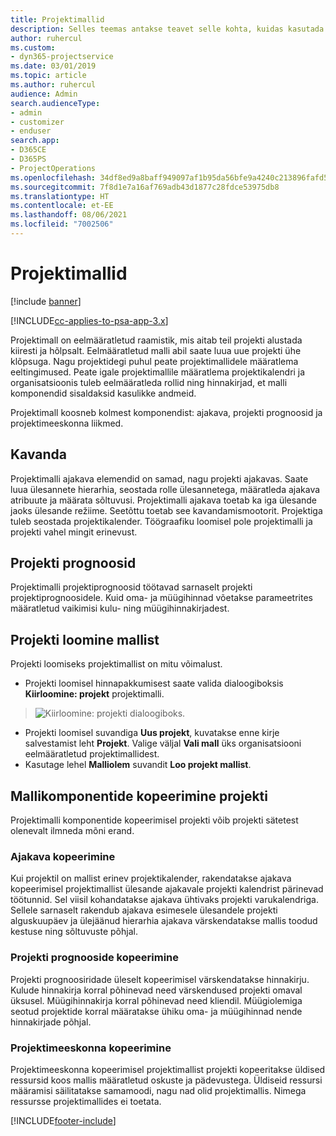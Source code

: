 ```yaml
---
title: Projektimallid
description: Selles teemas antakse teavet selle kohta, kuidas kasutada projektimalle kiireks projekti seadistamiseks.
author: ruhercul
ms.custom:
- dyn365-projectservice
ms.date: 03/01/2019
ms.topic: article
ms.author: ruhercul
audience: Admin
search.audienceType:
- admin
- customizer
- enduser
search.app:
- D365CE
- D365PS
- ProjectOperations
ms.openlocfilehash: 34df8ed9a8baff949097af1b95da56bfe9a4240c213896fafd5c7dcfcf580b6c
ms.sourcegitcommit: 7f8d1e7a16af769adb43d1877c28fdce53975db8
ms.translationtype: HT
ms.contentlocale: et-EE
ms.lasthandoff: 08/06/2021
ms.locfileid: "7002506"
---
```

# <a name="project-templates"></a>Projektimallid 

[!include [banner](../includes/psa-now-project-operations.md)]

[!INCLUDE[cc-applies-to-psa-app-3.x](../includes/cc-applies-to-psa-app-3x.md)]

Projektimall on eelmääratletud raamistik, mis aitab teil projekti alustada kiiresti ja hõlpsalt. Eelmääratletud malli abil saate luua uue projekti ühe klõpsuga. Nagu projektidegi puhul peate projektimallidele määratlema eeltingimused. Peate igale projektimallile määratlema projektikalendri ja organisatsioonis tuleb eelmääratleda rollid ning hinnakirjad, et malli komponendid sisaldaksid kasulikke andmeid.

Projektimall koosneb kolmest komponendist: ajakava, projekti prognoosid ja projektimeeskonna liikmed.

## <a name="schedule"></a>Kavanda

Projektimalli ajakava elemendid on samad, nagu projekti ajakavas. Saate luua ülesannete hierarhia, seostada rolle ülesannetega, määratleda ajakava atribuute ja määrata sõltuvusi. Projektimalli ajakava toetab ka iga ülesande jaoks ülesande režiime. Seetõttu toetab see kavandamismootorit. Projektiga tuleb seostada projektikalender. Töögraafiku loomisel pole projektimalli ja projekti vahel mingit erinevust.

## <a name="project-estimates"></a>Projekti prognoosid

Projektimalli projektiprognoosid töötavad sarnaselt projekti projektiprognoosidele. Kuid oma- ja müügihinnad võetakse parameetrites määratletud vaikimisi kulu- ning müügihinnakirjadest.

## <a name="creating-a-project-from-a-template"></a>Projekti loomine mallist
 
Projekti loomiseks projektimallist on mitu võimalust.

- Projekti loomisel hinnapakkumisest saate valida dialoogiboksis **Kiirloomine: projekt** projektimalli.

> ![Kiirloomine: projekti dialoogiboks.](media/project-11.png)

- Projekti loomisel suvandiga **Uus projekt**, kuvatakse enne kirje salvestamist leht **Projekt**. Valige väljal **Vali mall** üks organisatsiooni eelmääratletud projektimallidest.
- Kasutage lehel **Malliolem** suvandit **Loo projekt mallist**.

## <a name="copying-components-of-template-to-project"></a>Mallikomponentide kopeerimine projekti

Projektimalli komponentide kopeerimisel projekti võib projekti sätetest olenevalt ilmneda mõni erand.

### <a name="copying-the-schedule"></a>Ajakava kopeerimine

Kui projektil on mallist erinev projektikalender, rakendatakse ajakava kopeerimisel projektimallist ülesande ajakavale projekti kalendrist pärinevad töötunnid. Sel viisil kohandatakse ajakava ühtivaks projekti varukalendriga. Sellele sarnaselt rakendub ajakava esimesele ülesandele projekti alguskuupäev ja ülejäänud hierarhia ajakava värskendatakse mallis toodud kestuse ning sõltuvuste põhjal. 

### <a name="copying-project-estimates"></a>Projekti prognooside kopeerimine 

Projekti prognoosiridade üleselt kopeerimisel värskendatakse hinnakirju. Kulude hinnakirja korral põhinevad need värskendused projekti omaval üksusel. Müügihinnakirja korral põhinevad need kliendil. Müügiolemiga seotud projektide korral määratakse ühiku oma- ja müügihinnad nende hinnakirjade põhjal.

### <a name="copying-a-project-team"></a>Projektimeeskonna kopeerimine

Projektimeeskonna kopeerimisel projektimallist projekti kopeeritakse üldised ressursid koos mallis määratletud oskuste ja pädevustega. Üldiseid ressursi määramisi säilitatakse samamoodi, nagu nad olid projektimallis. Nimega ressursse projektimallides ei toetata.


[!INCLUDE[footer-include](../includes/footer-banner.md)]